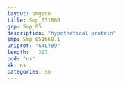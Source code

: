 ```yaml
---
layout: smgene
title: Smp_051660
grp: Smp_05
description: "hypothetical protein"
smp: Smp_051660.1
uniprot: "G4LY09"
length:   327
cdd: "ns"
kk: ns
categories: sm
---
```

